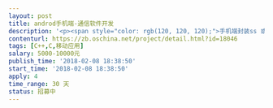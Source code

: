 ```yaml
---                
layout: post       
title: androd手机端-通信软件开发           
description: '<p><span style="color: rgb(120, 120, 120);">手机端封装ss 或者 ssr 功能参考sstap，加连接拨号vps ipsec</span></p>'     
contenturl: https://zb.oschina.net/project/detail.html?id=18046      
tags: [C++,C,移动应用]            
salary: 5000-10000元          
publish_time: '2018-02-08 18:38:50'         
start_time: '2018-02-08 18:38:50'           
apply: 4                   
time_range: 30 天              
status: 招募中                  
---                 
```

